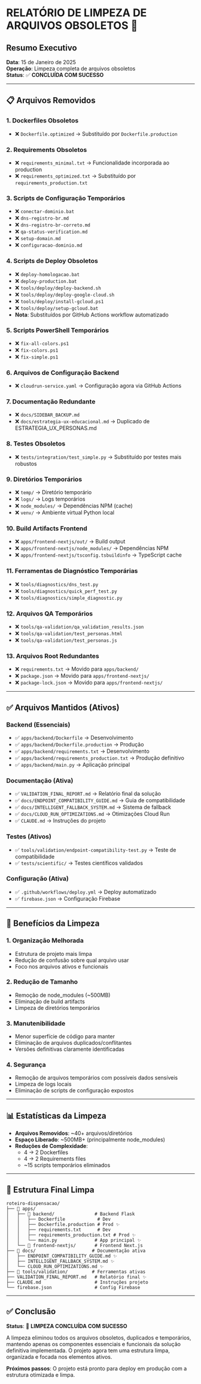 # RELATÓRIO DE LIMPEZA DE ARQUIVOS OBSOLETOS 🧹

## Resumo Executivo

**Data**: 15 de Janeiro de 2025  
**Operação**: Limpeza completa de arquivos obsoletos  
**Status**: ✅ **CONCLUÍDA COM SUCESSO**  

---

## 📋 Arquivos Removidos

### 1. **Dockerfiles Obsoletos**
- ❌ `Dockerfile.optimized` → Substituído por `Dockerfile.production`

### 2. **Requirements Obsoletos**
- ❌ `requirements_minimal.txt` → Funcionalidade incorporada ao production
- ❌ `requirements_optimized.txt` → Substituído por `requirements_production.txt`

### 3. **Scripts de Configuração Temporários**
- ❌ `conectar-dominio.bat`
- ❌ `dns-registro-br.md`
- ❌ `dns-registro-br-correto.md`
- ❌ `qa-status-verification.md`
- ❌ `setup-domain.md`
- ❌ `configuracao-dominio.md`

### 4. **Scripts de Deploy Obsoletos**
- ❌ `deploy-homologacao.bat`
- ❌ `deploy-production.bat`
- ❌ `tools/deploy/deploy-backend.sh`
- ❌ `tools/deploy/deploy-google-cloud.sh`
- ❌ `tools/deploy/install-gcloud.ps1`
- ❌ `tools/deploy/setup-gcloud.bat`
- **Nota**: Substituídos por GitHub Actions workflow automatizado

### 5. **Scripts PowerShell Temporários**
- ❌ `fix-all-colors.ps1`
- ❌ `fix-colors.ps1`
- ❌ `fix-simple.ps1`

### 6. **Arquivos de Configuração Backend**
- ❌ `cloudrun-service.yaml` → Configuração agora via GitHub Actions

### 7. **Documentação Redundante**
- ❌ `docs/SIDEBAR_BACKUP.md`
- ❌ `docs/estrategia-ux-educacional.md` → Duplicado de ESTRATEGIA_UX_PERSONAS.md

### 8. **Testes Obsoletos**
- ❌ `tests/integration/test_simple.py` → Substituído por testes mais robustos

### 9. **Diretórios Temporários**
- ❌ `temp/` → Diretório temporário
- ❌ `logs/` → Logs temporários
- ❌ `node_modules/` → Dependências NPM (cache)
- ❌ `venv/` → Ambiente virtual Python local

### 10. **Build Artifacts Frontend**
- ❌ `apps/frontend-nextjs/out/` → Build output
- ❌ `apps/frontend-nextjs/node_modules/` → Dependências NPM
- ❌ `apps/frontend-nextjs/tsconfig.tsbuildinfo` → TypeScript cache

### 11. **Ferramentas de Diagnóstico Temporárias**
- ❌ `tools/diagnostics/dns_test.py`
- ❌ `tools/diagnostics/quick_perf_test.py`
- ❌ `tools/diagnostics/simple_diagnostic.py`

### 12. **Arquivos QA Temporários**
- ❌ `tools/qa-validation/qa_validation_results.json`
- ❌ `tools/qa-validation/test_personas.html`
- ❌ `tools/qa-validation/test_personas.js`

### 13. **Arquivos Root Redundantes**
- ❌ `requirements.txt` → Movido para `apps/backend/`
- ❌ `package.json` → Movido para `apps/frontend-nextjs/`
- ❌ `package-lock.json` → Movido para `apps/frontend-nextjs/`

---

## ✅ Arquivos Mantidos (Ativos)

### **Backend (Essenciais)**
- ✅ `apps/backend/Dockerfile` → Desenvolvimento
- ✅ `apps/backend/Dockerfile.production` → Produção
- ✅ `apps/backend/requirements.txt` → Desenvolvimento
- ✅ `apps/backend/requirements_production.txt` → Produção definitivo
- ✅ `apps/backend/main.py` → Aplicação principal

### **Documentação (Ativa)**
- ✅ `VALIDATION_FINAL_REPORT.md` → Relatório final da solução
- ✅ `docs/ENDPOINT_COMPATIBILITY_GUIDE.md` → Guia de compatibilidade
- ✅ `docs/INTELLIGENT_FALLBACK_SYSTEM.md` → Sistema de fallback
- ✅ `docs/CLOUD_RUN_OPTIMIZATIONS.md` → Otimizações Cloud Run
- ✅ `CLAUDE.md` → Instruções do projeto

### **Testes (Ativos)**
- ✅ `tools/validation/endpoint-compatibility-test.py` → Teste de compatibilidade
- ✅ `tests/scientific/` → Testes científicos validados

### **Configuração (Ativa)**
- ✅ `.github/workflows/deploy.yml` → Deploy automatizado
- ✅ `firebase.json` → Configuração Firebase

---

## 🎯 Benefícios da Limpeza

### 1. **Organização Melhorada**
- Estrutura de projeto mais limpa
- Redução de confusão sobre qual arquivo usar
- Foco nos arquivos ativos e funcionais

### 2. **Redução de Tamanho**
- Remoção de node_modules (~500MB)
- Eliminação de build artifacts
- Limpeza de diretórios temporários

### 3. **Manutenibilidade**
- Menor superfície de código para manter
- Eliminação de arquivos duplicados/conflitantes
- Versões definitivas claramente identificadas

### 4. **Segurança**
- Remoção de arquivos temporários com possíveis dados sensíveis
- Limpeza de logs locais
- Eliminação de scripts de configuração expostos

---

## 📊 Estatísticas da Limpeza

- **Arquivos Removidos**: ~40+ arquivos/diretórios
- **Espaço Liberado**: ~500MB+ (principalmente node_modules)
- **Reduções de Complexidade**: 
  - 4 → 2 Dockerfiles
  - 4 → 2 Requirements files
  - ~15 scripts temporários eliminados

---

## 🔄 Estrutura Final Limpa

```
roteiro-dispensacao/
├── 📁 apps/
│   ├── 📁 backend/               # Backend Flask
│   │   ├── Dockerfile            # Dev
│   │   ├── Dockerfile.production # Prod ✨
│   │   ├── requirements.txt      # Dev
│   │   ├── requirements_production.txt # Prod ✨
│   │   └── main.py              # App principal ✨
│   └── 📁 frontend-nextjs/       # Frontend Next.js
├── 📁 docs/                     # Documentação ativa
│   ├── ENDPOINT_COMPATIBILITY_GUIDE.md ✨
│   ├── INTELLIGENT_FALLBACK_SYSTEM.md ✨
│   └── CLOUD_RUN_OPTIMIZATIONS.md ✨
├── 📁 tools/validation/         # Ferramentas ativas
├── VALIDATION_FINAL_REPORT.md   # Relatório final ✨
├── CLAUDE.md                    # Instruções projeto
└── firebase.json                # Config Firebase
```

---

## ✅ Conclusão

**Status**: 🎯 **LIMPEZA CONCLUÍDA COM SUCESSO**

A limpeza eliminou todos os arquivos obsoletos, duplicados e temporários, mantendo apenas os componentes essenciais e funcionais da solução definitiva implementada. O projeto agora tem uma estrutura limpa, organizada e focada nos elementos ativos.

**Próximos passos**: O projeto está pronto para deploy em produção com a estrutura otimizada e limpa.